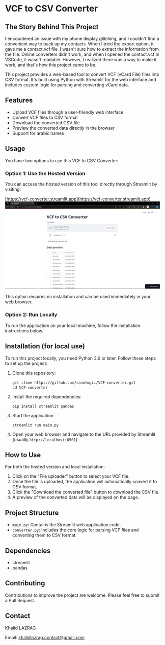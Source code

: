 # VCF to CSV Converter

## The Story Behind This Project

I encountered an issue with my phone display glitching, and I couldn't find a convenient way to back up my contacts. When I tried the export option, it gave me a contact.vcf file. I wasn't sure how to extract the information from the file. Online converters didn't work, and when I opened the contact.vcf in VSCode, it wasn't readable. However, I realized there was a way to make it work, and that's how this project came to be.

This project provides a web-based tool to convert VCF (vCard File) files into CSV format. It's built using Python with Streamlit for the web interface and includes custom logic for parsing and converting vCard data.

## Features

- Upload VCF files through a user-friendly web interface
- Convert VCF files to CSV format
- Download the converted CSV file
- Preview the converted data directly in the browser
- Support for arabic names

## Usage

You have two options to use this VCF to CSV Converter:

### Option 1: Use the Hosted Version

You can access the hosted version of this tool directly through Streamlit by visiting:

[https://vcf-converter.streamlit.app](https://vcf-converter.streamlit.app)
![VCF to CSV Converter demo](./img/Screenshot%20(48).png)



This option requires no installation and can be used immediately in your web browser.

### Option 2: Run Locally

To run the application on your local machine, follow the installation instructions below.

## Installation (for local use)

To run this project locally, you need Python 3.6 or later. Follow these steps to set up the project:

1. Clone this repository:
   ```
   git clone https://github.com/sanotogii/VCF-converter.git
   cd VCF-converter
   ```

2. Install the required dependencies:
   ```
   pip install streamlit pandas
   ```

3. Start the application:
   ```
   streamlit run main.py
   ```

4. Open your web browser and navigate to the URL provided by Streamlit (usually `http://localhost:8501`).

## How to Use

For both the hosted version and local installation:

1. Click on the "File uploader" button to select your VCF file.
2. Once the file is uploaded, the application will automatically convert it to CSV format.
3. Click the "Download the converted file" button to download the CSV file.
4. A preview of the converted data will be displayed on the page.

## Project Structure

- `main.py`: Contains the Streamlit web application code.
- `converter.py`: Includes the core logic for parsing VCF files and converting them to CSV format.

## Dependencies

- streamlit
- pandas

## Contributing

Contributions to improve the project are welcome. Please feel free to submit a Pull Request.

## Contact

Khalid LAZRAG

Email: khalidlazrag.contact@gmail.com